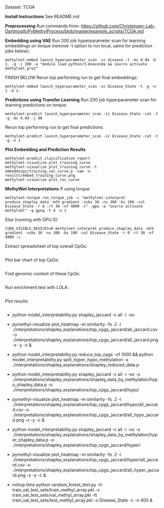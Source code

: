 Dataset: TCGA

**Install Instructions**
See README.md

**Preprocessing**
Run commands from: https://github.com/Christensen-Lab-Dartmouth/PyMethylProcess/blob/master/example_scripts/TCGA.md

**Embedding using VAE**
Run 200 job hyperparameter scan for learning embeddings on torque (remove -t option to run local, same for prediction jobs below):  
```
methylnet-embed launch_hyperparameter_scan -sc disease -t -mc 0.84 -b 1. -g -j 200 -a "module load python/3-Anaconda && source activate methylnet_pro2"
```
FINISH BELOW
Rerun top performing run to get final embeddings:
```
methylnet-embed launch_hyperparameter_scan -sc Disease_State -t -g -n 1 -b 1.
```

**Predictions using Transfer Learning**
Run 200 job hyperparameter scan for learning predictions on torque:
```
methylnet-predict launch_hyperparameter_scan -ic Disease_State -cat -t -g -mc 0.84 -j 80
```
Rerun top performing run to get final predictions:
```
methylnet-predict launch_hyperparameter_scan -ic Disease_State -cat -t -g -n 1
```

**Plot Embedding and Prediction Results**
```
methylnet-predict classification_report
methylnet-visualize plot_training_curve
methylnet-visualize plot_training_curve -t embeddings/training_val_curve.p -vae -o results/embed_training_curve.png
methylnet-visualize plot_roc_curve
```

**MethylNet Interpretations**
If using torque:  
```
methylnet-torque run_torque_job -c "methylnet-interpret produce_shapley_data -mth gradient -ssbs 30 -ns 300 -bs 100 -col Disease_State -r 0 -rt 30 -nf 4000 -c" -gpu -a "source activate methylnet" -q gpuq -t 4 -n 1
```
Else (running with GPU 0):  
```
CUDA_VISIBLE_DEVICES=0 methylnet-interpret produce_shapley_data -mth gradient -ssbs 30 -ns 300 -bs 100 -col Disease_State -r 0 -rt 30 -nf 4000 -c
```

Extract spreadsheet of top overall CpGs:
```

```

Plot bar chart of top CpGs:
```

```

Find genomic context of these CpGs:
```

```

Run enrichment test with LOLA:
```

```

Plot results:
```

```


* python model_interpretability.py shapley_jaccard -c all -i -ov
* pymethyl-visualize plot_heatmap -m similarity -fs .2 -i ./interpretations/shapley_explanations/top_cpgs_jaccard/all_jaccard.csv -o ./interpretations/shapley_explanations/top_cpgs_jaccard/all_jaccard.png -x -y -c &
* python model_interpretability.py reduce_top_cpgs -nf 1000 && python model_interpretability.py split_hyper_hypo_methylation -s ./interpretations/shapley_explanations/shapley_reduced_data.p
* python model_interpretability.py shapley_jaccard -c all -i -ov -s ./interpretations/shapley_explanations/shapley_data_by_methylation/hypo_shapley_data.p -o ./interpretations/shapley_explanations/top_cpgs_jaccard/hypo/
* pymethyl-visualize plot_heatmap -m similarity -fs .2 -i ./interpretations/shapley_explanations/top_cpgs_jaccard/hypo/all_jaccard.csv -o ./interpretations/shapley_explanations/top_cpgs_jaccard/all_hypo_jaccard.png -x -y -c &
* python model_interpretability.py shapley_jaccard -c all -i -ov -s ./interpretations/shapley_explanations/shapley_data_by_methylation/hyper_shapley_data.p -o ./interpretations/shapley_explanations/top_cpgs_jaccard/hyper/
* pymethyl-visualize plot_heatmap -m similarity -fs .2 -i ./interpretations/shapley_explanations/top_cpgs_jaccard/hyper/all_jaccard.csv -o ./interpretations/shapley_explanations/top_cpgs_jaccard/all_hyper_jaccard.png -x -y -c &


* nohup time python random_forest_test.py -tr train_val_test_sets/train_methyl_array.pkl -v train_val_test_sets/val_methyl_array.pkl -tt train_val_test_sets/test_methyl_array.pkl -o Disease_State -c -n 400 &
